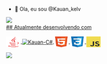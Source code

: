 - 👋 Ola, eu sou @Kauan_kelv

<div>
<a href="https://github.com/Kauankelv
<img height="180em" src="https://github-readme-stats.vercel.app/api/top-langs/?username=Kauankelv=compact&langs_count=7&theme=dark"/>
<img height="180em" src="https://github-readme-stats.vercel.app/api?username=Kauankelv&show_icons=true&theme=dark&include_all_commits=true&count_private=true"/>
</div>
## Atualmente desenvolvendo com
<div style="display: inline_block"><br>
  <img align="center" alt="Kauan-Jv" height="30" width="40" src="https://raw.githubusercontent.com/devicons/devicon/master/icons/java/java-plain.svg">
  <img align="center" alt="Kauan-C#" height="30" width="40" src="https://cdn.jsdelivr.net/gh/devicons/devicon/icons/csharp/csharp-original.svg" />
  <img align="center" alt="Kauan-HTML" height="30" width="40" src="https://raw.githubusercontent.com/devicons/devicon/master/icons/html5/html5-original.svg">
  <img align="center" alt="Kauan-CSS" height="30" width="40" src="https://raw.githubusercontent.com/devicons/devicon/master/icons/css3/css3-original.svg">
  <img align="center" alt="Kauan-javascript" height="30" width="40" src="https://raw.githubusercontent.com/devicons/devicon/master/icons/javascript/javascript-original.svg">
</div>
  
  <a href="https://instagram.com/Kauan_kelv" target="_blank"><img src="https://img.shields.io/badge/-Instagram-%23E4405F?style=for-the-badge&logo=instagram&logoColor=white" target="_blank"></a>

